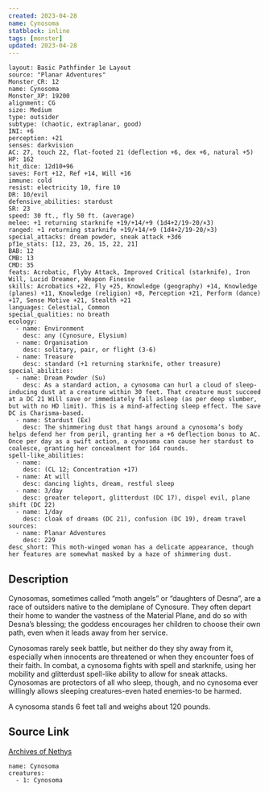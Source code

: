 ```yaml
---
created: 2023-04-28
name: Cynosoma
statblock: inline
tags: [monster]
updated: 2023-04-28
---
```

```statblock
layout: Basic Pathfinder 1e Layout
source: "Planar Adventures"
Monster_CR: 12
name: Cynosoma
Monster_XP: 19200
alignment: CG
size: Medium
type: outsider
subtype: (chaotic, extraplanar, good)
INI: +6
perception: +21
senses: darkvision
AC: 27, touch 22, flat-footed 21 (deflection +6, dex +6, natural +5)
HP: 162
hit_dice: 12d10+96
saves: Fort +12, Ref +14, Will +16
immune: cold
resist: electricity 10, fire 10
DR: 10/evil
defensive_abilities: stardust
SR: 23
speed: 30 ft., fly 50 ft. (average)
melee: +1 returning starknife +19/+14/+9 (1d4+2/19-20/×3)
ranged: +1 returning starknife +19/+14/+9 (1d4+2/19-20/×3)
special_attacks: dream powder, sneak attack +3d6
pf1e_stats: [12, 23, 26, 15, 22, 21]
BAB: 12
CMB: 13
CMD: 35
feats: Acrobatic, Flyby Attack, Improved Critical (starknife), Iron Will, Lucid Dreamer, Weapon Finesse
skills: Acrobatics +22, Fly +25, Knowledge (geography) +14, Knowledge (planes) +11, Knowledge (religion) +8, Perception +21, Perform (dance) +17, Sense Motive +21, Stealth +21
languages: Celestial, Common
special_qualities: no breath
ecology:
  - name: Environment
    desc: any (Cynosure, Elysium)
  - name: Organisation
    desc: solitary, pair, or flight (3-6)
  - name: Treasure
    desc: standard (+1 returning starknife, other treasure)
special_abilities:
  - name: Dream Powder (Su)
    desc: As a standard action, a cynosoma can hurl a cloud of sleep-inducing dust at a creature within 30 feet. That creature must succeed at a DC 21 Will save or immediately fall asleep (as per deep slumber, but with no HD limit). This is a mind-affecting sleep effect. The save DC is Charisma-based.
  - name: Stardust (Ex)
    desc: The shimmering dust that hangs around a cynosoma’s body helps defend her from peril, granting her a +6 deflection bonus to AC. Once per day as a swift action, a cynosoma can cause her stardust to coalesce, granting her concealment for 1d4 rounds.
spell-like_abilities:
  - name:
    desc: (CL 12; Concentration +17)
  - name: At will
    desc: dancing lights, dream, restful sleep
  - name: 3/day
    desc: greater teleport, glitterdust (DC 17), dispel evil, plane shift (DC 22)
  - name: 1/day
    desc: cloak of dreams (DC 21), confusion (DC 19), dream travel
sources:
  - name: Planar Adventures
    desc: 229
desc_short: This moth-winged woman has a delicate appearance, though her features are somewhat masked by a haze of shimmering dust.
```
## Description
Cynosomas, sometimes called “moth angels” or “daughters of Desna”, are a race of outsiders native to the demiplane of Cynosure. They often depart their home to wander the vastness of the Material Plane, and do so with Desna’s blessing; the goddess encourages her children to choose their own path, even when it leads away from her service.

 Cynosomas rarely seek battle, but neither do they shy away from it, especially when innocents are threatened or when they encounter foes of their faith. In combat, a cynosoma fights with spell and starknife, using her mobility and glitterdust spell-like ability to allow for sneak attacks. Cynosomas are protectors of all who sleep, though, and no cynosoma ever willingly allows sleeping creatures-even hated enemies-to be harmed.

 A cynosoma stands 6 feet tall and weighs about 120 pounds.
## Source Link
[Archives of Nethys](https://aonprd.com/MonsterDisplay.aspx?ItemName=Cynosoma)
```encounter-table
name: Cynosoma
creatures:
  - 1: Cynosoma
```
